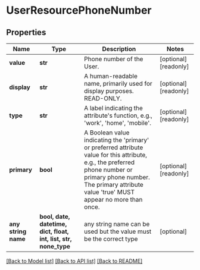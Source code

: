 # UserResourcePhoneNumber


## Properties
Name | Type | Description | Notes
------------ | ------------- | ------------- | -------------
**value** | **str** | Phone number of the User. | [optional] [readonly] 
**display** | **str** | A human-readable name, primarily used for display purposes.  READ-ONLY. | [optional] [readonly] 
**type** | **str** | A label indicating the attribute&#39;s function, e.g., &#39;work&#39;, &#39;home&#39;, &#39;mobile&#39;. | [optional] [readonly] 
**primary** | **bool** | A Boolean value indicating the &#39;primary&#39; or preferred attribute value for this attribute, e.g., the preferred phone number or primary phone number.  The primary attribute value &#39;true&#39; MUST appear no more than once. | [optional] [readonly] 
**any string name** | **bool, date, datetime, dict, float, int, list, str, none_type** | any string name can be used but the value must be the correct type | [optional]

[[Back to Model list]](../README.md#documentation-for-models) [[Back to API list]](../README.md#documentation-for-api-endpoints) [[Back to README]](../README.md)


